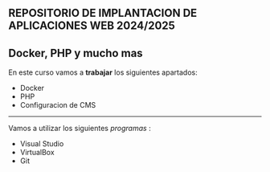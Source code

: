 ## REPOSITORIO DE IMPLANTACION DE APLICACIONES WEB 2024/2025
## Docker, PHP y mucho mas
En este curso vamos a **trabajar** los siguientes apartados:
- Docker
- PHP
- Configuracion de CMS

---

Vamos a utilizar los siguientes *programas* :

- Visual Studio
- VirtualBox
- Git

